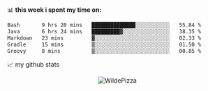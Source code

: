 📊 **this week i spent my time on:**
<!--START_SECTION:waka-->

```txt
Bash       9 hrs 20 mins   ██████████████░░░░░░░░░░░   55.84 %
Java       6 hrs 24 mins   █████████▓░░░░░░░░░░░░░░░   38.35 %
Markdown   23 mins         ▓░░░░░░░░░░░░░░░░░░░░░░░░   02.33 %
Gradle     15 mins         ▒░░░░░░░░░░░░░░░░░░░░░░░░   01.50 %
Groovy     8 mins          ▒░░░░░░░░░░░░░░░░░░░░░░░░   00.85 %
```

<!--END_SECTION:waka-->


📈 my github stats

<p align="center"> <img src="https://github-readme-stats.vercel.app/api?username=WildePizza&show_icons=true&theme=gotham" alt="WildePizza" />





